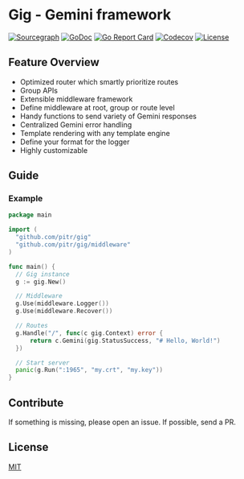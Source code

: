 # Gig - Gemini framework

[![Sourcegraph](https://sourcegraph.com/github.com/pitr/gig/-/badge.svg?style=flat-square)](https://sourcegraph.com/github.com/pitr/gig?badge)
[![GoDoc](http://img.shields.io/badge/go-documentation-blue.svg?style=flat-square)](http://godoc.org/github.com/pitr/gig)
[![Go Report Card](https://goreportcard.com/badge/github.com/pitr/gig?style=flat-square)](https://goreportcard.com/report/github.com/pitr/gig)
[![Codecov](https://img.shields.io/codecov/c/github/pitr/gig.svg?style=flat-square)](https://codecov.io/gh/pitr/gig)
[![License](http://img.shields.io/badge/license-mit-blue.svg?style=flat-square)](https://raw.githubusercontent.com/pitr/gig/master/LICENSE)

## Feature Overview

- Optimized router which smartly prioritize routes
- Group APIs
- Extensible middleware framework
- Define middleware at root, group or route level
- Handy functions to send variety of Gemini responses
- Centralized Gemini error handling
- Template rendering with any template engine
- Define your format for the logger
- Highly customizable

## Guide

### Example

```go
package main

import (
  "github.com/pitr/gig"
  "github.com/pitr/gig/middleware"
)

func main() {
  // Gig instance
  g := gig.New()

  // Middleware
  g.Use(middleware.Logger())
  g.Use(middleware.Recover())

  // Routes
  g.Handle("/", func(c gig.Context) error {
      return c.Gemini(gig.StatusSuccess, "# Hello, World!")
  })

  // Start server
  panic(g.Run(":1965", "my.crt", "my.key"))
}
```

## Contribute

If something is missing, please open an issue. If possible, send a PR.

## License

[MIT](https://github.com/pitr/gig/blob/master/LICENSE)

